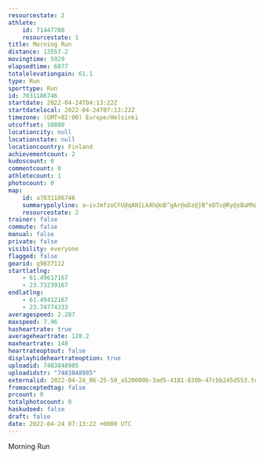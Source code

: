 ```yaml
---
resourcestate: 2
athlete:
    id: 71447788
    resourcestate: 1
title: Morning Run
distance: 13557.2
movingtime: 5929
elapsedtime: 6077
totalelevationgain: 61.1
type: Run
sporttype: Run
id: 7031186746
startdate: 2022-04-24T04:13:22Z
startdatelocal: 2022-04-24T07:13:22Z
timezone: (GMT+02:00) Europe/Helsinki
utcoffset: 10800
locationcity: null
locationstate: null
locationcountry: Finland
achievementcount: 2
kudoscount: 0
commentcount: 0
athletecount: 1
photocount: 0
map:
    id: a7031186746
    summarypolyline: a~ivJmfzoCFU@qAN[LkAh@oB^gAr@oDz@}B^eDTc@Ry@zBaMh@aAr@sGb@y@NaCjAiAl@wCViDPy@b@aEn@aDRqEv@wAZmA@k@EcAxC{Ar@kAKoI?oCO}B\mAEeDHeBKmABaBO}A{@aAOiBG{FOwCUmHHm@N@Tb@?|@WV@Th@cAr@{BV}CFyICkHKeCJoBCeAd@qEDgBX}BRkCZCXnDt@nCX`@|AfAfAvBv@tDP`Cr@jCbEvL`A~CHx@Z`@|@`CTpCH~ChAtDApCVbKjA|ERhBHlAIX?bBEb@XjFLv@l@dAl@~B^rCp@`Av@^lAWz@PTMLWP_ChAGx@cAVu@`@yBFmBPcA`AmAb@bAdAeB~AmARi@f@qDbAqCj@sEBmAIkADUj@Mn@h@rAO~AgBVwCt@aCtBWbAw@X_CZgI`@oAb@o@l@WP_@~AgBr@yCLoBCc@|@_@x@aBHoAc@aEOKoBmD_BuAcAgBaAqCUuCPM@SIMZw@CSLk@EUh@mCTYFeAj@iD^qAjBeCBUd@}JJ?G[XeDHWU{@Hw@a@uGFu@Xo@n@uDVOp@ZlAM~@cANi@s@yAwAyDyB{JXUVq@z@ENYB}H?yDMqEHmAp@d@~Ah@V?HQ^uL@kB]cIGsFa@qA_CQSOa@eAKmBNgBOcDa@oEKa@g@s@CmBj@yLQ}CQ{BHg@\YXu@DiAMc@WQk@Bu@[iALkAmBg@]E{@FmHFw@DmDEaBIc@[McCn@cCW{Ir@mAKCaFF{AOqDFsCK}D[SqAEi@wBIJgA~IyAvFi@nEQjAWj@SvAwC~Ki@z@Up@Y|AcApD_@IMNwAtFgCnN_@Fi@rC_@F_AtA[IQk@g@Qm@ZYbAEp@_@fBI`Ce@t@ElBMv@s@b@cAhDaBbBWx@oBBa@|@MdJHpBYhA_@xH?lAT~DYdAwAfBeBO[hCFnEQpEk@dCKB@^UN?T[lAS\w@xEPr@ObA?nBOvAExD]nELtHPbCGpCJtC\|At@vBJhBRZb@QJh@ENj@tAAjBMPEl@T~DGxFSzB{@dEWxCBlAP`AFdAIlEHfE@nAM\FlGElAG^IB{@o@QV[AGb@l@hV^hCp@LTdAAzANpDEjCQpA_@`@e@hA]d@QbASHW|@SBGXWb@FhCGjALlBGd@qBfAoAN]\}@Z[jAg@H[dA_@@O`@c@RGVO@SoA
    resourcestate: 2
trainer: false
commute: false
manual: false
private: false
visibility: everyone
flagged: false
gearid: g9037112
startlatlng:
    - 61.49617167
    - 23.73239167
endlatlng:
    - 61.49412167
    - 23.74774333
averagespeed: 2.287
maxspeed: 7.96
hasheartrate: true
averageheartrate: 128.2
maxheartrate: 148
heartrateoptout: false
displayhideheartrateoption: true
uploadid: 7483848985
uploadidstr: "7483848985"
externalid: 2022-04-24_06-25-50_a520009b-3ad5-4181-830b-47cbb245d553.tcx
fromacceptedtag: false
prcount: 0
totalphotocount: 0
haskudoed: false
draft: false
date: 2022-04-24 07:13:22 +0000 UTC
---
```

Morning Run